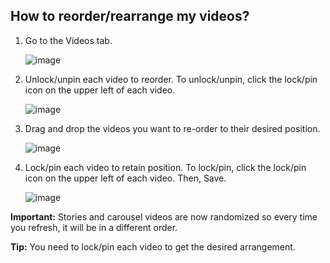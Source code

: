 ## How to reorder/rearrange my videos?

1. Go to the Videos tab.

   ![image](https://github.com/user-attachments/assets/0fbd85a7-49d5-4587-a318-42ccd6a21969)


2. Unlock/unpin each video to reorder. To unlock/unpin, click the lock/pin icon on the upper left of each video.

   ![image](https://github.com/user-attachments/assets/8a12e1b3-8871-47f4-9bf8-11cbd5a21ec4)


3. Drag and drop the videos you want to re-order to their desired position.

   ![image](https://github.com/user-attachments/assets/7a3d5cf7-bbc8-49b5-9748-09c04699e9c4)


4. Lock/pin each video to retain position. To lock/pin, click the lock/pin icon on the upper left of each video. Then, Save.

   ![image](https://github.com/user-attachments/assets/32aa6b05-80f0-45ee-bc9f-f7a7664f3a01)



**Important:**
Stories and carousel videos are now randomized so every time you refresh, it will be in a different order.

**​Tip:** You need to lock/pin each video to get the desired arrangement.
